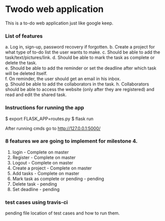 # Twodo web application 

This is a to-do web application just like google keep. 

### List of features

a.  Log in, sign-up, password recovery if forgotten. 
b.  Create a project for what type of to-do list the user wants to make. 
c.  Should be able to add the task/text/pictures/link. 
d. Should be able to mark the task as complete or delete the task.  
e. Should be able to add the reminder or set the deadline after which task will be deleted itself.  
f. On reminder, the user should get an email in his inbox.  
g. Should be able to add the collaborators in the task. 
h. Collaborators should be able to access the website (only after they are registered) and read and edit the shared task.


### Instructions for running the app
$ export FLASK_APP=routes.py
$ flask run

After running cmds go to http://127.0.0.1:5000/

### 8 features we are going to implement for milestone 4. 
1. login - Complete on master
2. Register - Complete on master
3. Logout - Complete on master
4. Create a project - Complete on master
5. Add tasks - Complete on master
6. Mark task as complete or pending - pending
7. Delete task - pending
8. Set deadline - pending


### test cases using travis-ci
pending 
file location of test cases and how to run them. 
